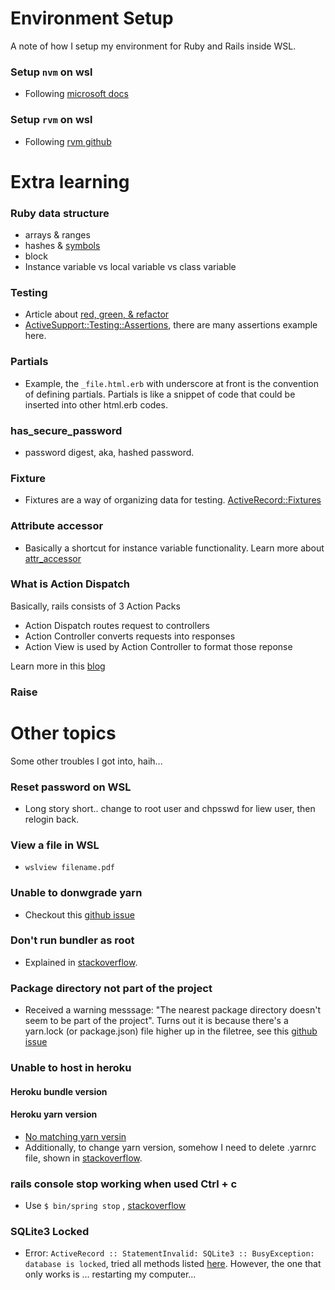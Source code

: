 # Environment Setup
A note of how I setup my environment for Ruby and Rails inside WSL.

### Setup `nvm` on wsl
- Following [microsoft docs](https://docs.microsoft.com/en-us/windows/dev-environment/javascript/nodejs-on-wsl)

### Setup `rvm` on wsl
- Following [rvm github](https://github.com/rvm/ubuntu_rvm)





# Extra learning

### Ruby data structure
- arrays & ranges
- hashes & [symbols](https://www.rubyguides.com/2018/02/ruby-symbols/)
- block 
- Instance variable vs local variable vs class variable

### Testing
- Article about [red, green, & refactor](https://www.codecademy.com/article/tdd-red-green-refactor)
- [ActiveSupport::Testing::Assertions](https://api.rubyonrails.org/v5.2/classes/ActiveSupport/Testing/Assertions.html), there are many assertions example here.

### Partials
- Example, the `_file.html.erb` with underscore at front is the convention of defining partials. Partials is like a snippet of code that could be inserted into other html.erb codes.

### has_secure_password
- password digest, aka, hashed password.

### Fixture
- Fixtures are a way of organizing data for testing. [ActiveRecord::Fixtures](https://api.rubyonrails.org/v3.1/classes/ActiveRecord/Fixtures.html)

### Attribute accessor
- Basically a shortcut for instance variable functionality. Learn more about [attr_accessor](https://www.rubyguides.com/2018/11/attr_accessor/)

### What is Action Dispatch
Basically, rails consists of 3 Action Packs
- Action Dispatch routes request to controllers
- Action Controller converts requests into responses
- Action View is used by Action Controller to format those reponse <br>

Learn more in this [blog](http://dylanninin.com/blog/2013/11/26/rails4_ad_ac.html)

### Raise





# Other topics
Some other troubles I got into, haih...

### Reset password on WSL
- Long story short.. change to root user and chpsswd for liew user, then relogin back.

### View a file in WSL
- `wslview filename.pdf`

### Unable to donwgrade yarn
- Checkout this [github issue](https://github.com/yarnpkg/berry/issues/3180)

### Don't run bundler as root
- Explained in [stackoverflow](https://stackoverflow.com/questions/25437817/dont-run-bundler-as-root-what-is-the-exact-difference-made-by-using-root#:~:text=If%20you%20run%20ruby%20bundler,root%20users%20on%20this%20machine.).

### Package directory not part of the project
- Received a warning messsage: "The nearest package directory doesn't seem to be part of the project". Turns out it is because there's a yarn.lock (or package.json) file higher up in the filetree, see this [github issue](https://github.com/yarnpkg/berry/issues/2212)

### Unable to host in heroku
#### Heroku bundle version
#### Heroku yarn version
- [No matching yarn versin](https://help.heroku.com/8MEL050H/why-is-my-node-js-build-failing-because-of-no-matching-yarn-versions)
- Additionally, to change yarn version, somehow I need to delete .yarnrc file, shown in [stackoverflow](https://stackoverflow.com/questions/54567872/outdated-yarn-lockfile-error-on-deploying-app-on-heroku).

### rails console stop working when used Ctrl + c 
- Use `$ bin/spring stop` , [stackoverflow](https://stackoverflow.com/questions/25027284/ruby-on-rails-console-is-hanging-when-loading)

### SQLite3 Locked
- Error: `ActiveRecord :: StatementInvalid: SQLite3 :: BusyException: database is locked`, tried all methods listed [here](https://linuxtut.com/en/fbb4cb2d4c392063c9a9/). However, the one that only works is ... restarting my computer...

